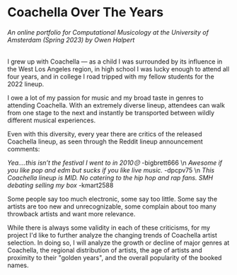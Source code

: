 # Coachella Over The Years
###### An online portfolio for Computational Musicology at the University of Amsterdam (Spring 2023) by Owen Halpert

I grew up with Coachella — as a child I was surrounded by its influence in the West Los Angeles region, in high school I was lucky enough to attend all four years, and in college I road tripped with my fellow students for the 2022 lineup.

I owe a lot of my passion for music and my broad taste in genres to attending Coachella. With an extremely diverse lineup, attendees can walk from one stage to the next and instantly be transported between wildly different musical experiences.

Even with this diversity, every year there are critics of the released Coachella lineup, as seen through the Reddit lineup announcement comments:

*Yea….this isn’t the festival I went to in 2010😔* -bigbrett666
\n
*Awesome if you like pop and edm but sucks if you like live music.* -dpcpv75
\n
*This Coachella lineup is MID. No catering to the hip hop and rap fans. SMH debating selling my box* -kmart2588

Some people say too much electronic, some say too little. Some say the artists are too new and unrecognizable, some complain about too many throwback artists and want more relevance.

While there is always some validity in each of these criticisms, for my project I'd like to further analyze the changing trends of Coachella artist selection. In doing so, I will analyze the growth or decline of major genres at Coachella, the regional distribution of artists, the age of artists and proximity to their "golden years", and the overall popularity of the booked names.
